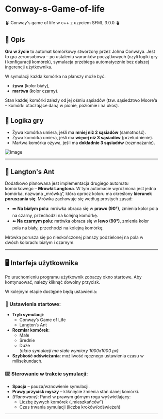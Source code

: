 # Conway-s-Game-of-life

:potted_plant: Conway's game of life w c++ z uzyciem SFML 3.0.0 :potted_plant:

## 📖 Opis

**Gra w życie** to automat komórkowy stworzony przez Johna Conwaya. Jest to gra zeroosobowa – po ustaleniu warunków początkowych (czyli logiki gry i konfiguracji komórek), symulacja przebiega automatycznie bez dalszej ingerencji użytkownika.

W symulacji każda komórka na planszy może być:
- **żywa** (kolor biały),
- **martwa** (kolor czarny).

Stan każdej komórki zależy od jej ośmiu sąsiadów (tzw. sąsiedztwo Moore’a – komórki otaczające daną w pionie, poziomie i na ukos).

## 🧠 Logika gry

- Żywa komórka umiera, jeśli ma **mniej niż 2 sąsiadów** (samotność).
- Żywa komórka umiera, jeśli ma **więcej niż 3 sąsiadów** (przeludnienie).
- Martwa komórka ożywa, jeśli ma **dokładnie 3 sąsiadów** (rozmnażanie).

![Image](https://github.com/user-attachments/assets/da2b2889-cc1c-4da6-987a-dd0b5ef2f67a)

---

## 🐜 Langton's Ant

Dodatkowo planowana jest implementacja drugiego automatu komórkowego – **Mrówki Langtona**. W tym automacie wyróżniona jest jedna komórka, nazwana „mrówką”, która oprócz koloru ma określony **kierunek poruszania się**. Mrówka zachowuje się według prostych zasad:

- ➡️ **Na białym polu**: mrówka obraca się w **prawo (90°)**, zmienia kolor pola na czarny, przechodzi na kolejną komórkę.
- ⬅️ **Na czarnym polu**: mrówka obraca się w **lewo (90°)**, zmienia kolor pola na biały, przechodzi na kolejną komórkę.

Mrówka porusza się po nieskończonej planszy podzielonej na pola w dwóch kolorach: białym i czarnym.

---

## 🖥️ Interfejs użytkownika

Po uruchomieniu programu użytkownik zobaczy okno startowe. Aby kontynuować, należy kliknąć dowolny przycisk.

W kolejnym etapie dostępne będą ustawienia:

### 🔧 Ustawienia startowe:
- **Tryb symulacji**:
  - Conway’s Game of Life
  - Langton’s Ant
- **Rozmiar komórek**:
  - Małe
  - Średnie
  - Duże  
  *(okno symulacji ma stałe wymiary 1000x1000 px)*
- **Szybkość odświeżania**: możliwość ręcznego ustawienia czasu w milisekundach.

### ⌨️ Sterowanie w trakcie symulacji:
- **Spacja** – pauza/wznowienie symulacji.
- **Prawy przycisk myszy** – kliknięcie zmienia stan danej komórki.
- *(Planowane)*: Panel w prawym górnym rogu wyświetlający:
  - Liczbę żywych komórek („mieszkańców”)
  - Czas trwania symulacji (liczba kroków/odświeżeń)

---